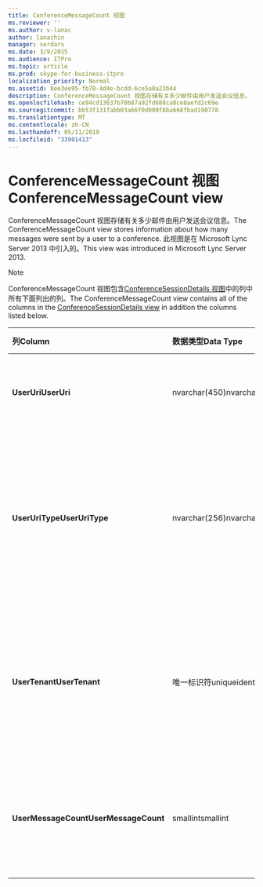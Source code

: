 ```yaml
---
title: ConferenceMessageCount 视图
ms.reviewer: ''
ms.author: v-lanac
author: lanachin
manager: serdars
ms.date: 3/9/2015
ms.audience: ITPro
ms.topic: article
ms.prod: skype-for-business-itpro
localization_priority: Normal
ms.assetid: 8ee3ee95-fb78-4d4e-bcdd-6ce5a0a23b44
description: ConferenceMessageCount 视图存储有关多少邮件由用户发送会议信息。 此视图是在 Microsoft Lync Server 2013 中引入的。
ms.openlocfilehash: ce94cd13637b70b87a92fd688ca8ce8aefd2c69e
ms.sourcegitcommit: bb53f131fabb03a66f0d000f8ba668fbad190778
ms.translationtype: MT
ms.contentlocale: zh-CN
ms.lasthandoff: 05/11/2019
ms.locfileid: "33901413"
---
```

# <a name="conferencemessagecount-view"></a><span data-ttu-id="f0b0c-104">ConferenceMessageCount 视图</span><span class="sxs-lookup"><span data-stu-id="f0b0c-104">ConferenceMessageCount view</span></span>
 
<span data-ttu-id="f0b0c-105">ConferenceMessageCount 视图存储有关多少邮件由用户发送会议信息。</span><span class="sxs-lookup"><span data-stu-id="f0b0c-105">The ConferenceMessageCount view stores information about how many messages were sent by a user to a conference.</span></span> <span data-ttu-id="f0b0c-106">此视图是在 Microsoft Lync Server 2013 中引入的。</span><span class="sxs-lookup"><span data-stu-id="f0b0c-106">This view was introduced in Microsoft Lync Server 2013.</span></span>
  
> [!NOTE]
> <span data-ttu-id="f0b0c-107">ConferenceMessageCount 视图包含[ConferenceSessionDetails 视图](conferencesessiondetails.md)中的列中所有下面列出的列。</span><span class="sxs-lookup"><span data-stu-id="f0b0c-107">The ConferenceMessageCount view contains all of the columns in the [ConferenceSessionDetails view](conferencesessiondetails.md) in addition the columns listed below.</span></span>
  
|<span data-ttu-id="f0b0c-108">**列**</span><span class="sxs-lookup"><span data-stu-id="f0b0c-108">**Column**</span></span>|<span data-ttu-id="f0b0c-109">**数据类型**</span><span class="sxs-lookup"><span data-stu-id="f0b0c-109">**Data Type**</span></span>|<span data-ttu-id="f0b0c-110">**详细信息**</span><span class="sxs-lookup"><span data-stu-id="f0b0c-110">**Details**</span></span>|
|:-----|:-----|:-----|
|<span data-ttu-id="f0b0c-111">**UserUri**</span><span class="sxs-lookup"><span data-stu-id="f0b0c-111">**UserUri**</span></span> <br/> |<span data-ttu-id="f0b0c-112">nvarchar(450)</span><span class="sxs-lookup"><span data-stu-id="f0b0c-112">nvarchar(450)</span></span>  <br/> |<span data-ttu-id="f0b0c-113">发送邮件的用户的 URI。</span><span class="sxs-lookup"><span data-stu-id="f0b0c-113">URI of the user who sent the message.</span></span>  <br/> |
|<span data-ttu-id="f0b0c-114">**UserUriType**</span><span class="sxs-lookup"><span data-stu-id="f0b0c-114">**UserUriType**</span></span> <br/> |<span data-ttu-id="f0b0c-115">nvarchar(256)</span><span class="sxs-lookup"><span data-stu-id="f0b0c-115">nvarchar(256)</span></span>  <br/> |<span data-ttu-id="f0b0c-116">发送邮件的用户的 URI 的类型。</span><span class="sxs-lookup"><span data-stu-id="f0b0c-116">Type of URI of the user who sent the messages.</span></span> <span data-ttu-id="f0b0c-117">请参阅[UriTypes 表](uritypes.md)的详细信息。</span><span class="sxs-lookup"><span data-stu-id="f0b0c-117">See the [UriTypes table](uritypes.md) for more information.</span></span> <br/> |
|<span data-ttu-id="f0b0c-118">**UserTenant**</span><span class="sxs-lookup"><span data-stu-id="f0b0c-118">**UserTenant**</span></span> <br/> |<span data-ttu-id="f0b0c-119">唯一标识符</span><span class="sxs-lookup"><span data-stu-id="f0b0c-119">uniqueidentifier</span></span>  <br/> |<span data-ttu-id="f0b0c-120">用户的租户，发送邮件。</span><span class="sxs-lookup"><span data-stu-id="f0b0c-120">Tenant of user who sent the messages.</span></span> <span data-ttu-id="f0b0c-121">请参阅[Tenants 表](tenants.md)的详细信息。</span><span class="sxs-lookup"><span data-stu-id="f0b0c-121">See the [Tenants table](tenants.md) for more information.</span></span> <br/> |
|<span data-ttu-id="f0b0c-122">**UserMessageCount**</span><span class="sxs-lookup"><span data-stu-id="f0b0c-122">**UserMessageCount**</span></span> <br/> |<span data-ttu-id="f0b0c-123">smallint</span><span class="sxs-lookup"><span data-stu-id="f0b0c-123">smallint</span></span>  <br/> |<span data-ttu-id="f0b0c-124">在会议会话期间发送的用户的消息数。</span><span class="sxs-lookup"><span data-stu-id="f0b0c-124">Number of messages sent by the user during the conference session.</span></span>  <br/> |
   

